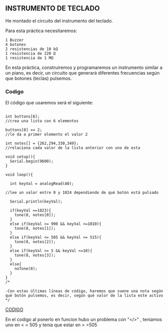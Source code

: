 ## INSTRUMENTO DE TECLADO

He montado el circuito del instrumento del teclado.

Para esta práctica necesitaremos:

    1 Buzzer
    4 botones
    2 resistencias de 10 kΩ
    1 resistencia de 220 Ω
    1 resistencia de 1 MΩ

En esta práctica, construiremos y programaremos un instrumento similar a un piano, es decir, un circuito que generará diferentes frecuencias según que botones (teclas) pulsemos.



### Codigo

 El código que usaremos será el siguiente:
 
```

int buttons[6];
//crea una lista con 6 elementos

buttons[0] == 2;
//le da a primer elemento el valor 2

int notes[] = {262,294,330,349};
//relaciona cada valor de la lista anterior con uno de esta

void setup(){
  Serial.begin(9600);
}

void loop(){

  int keyVal = analogRead(A0); 

//lee un valor entre 0 y 1024 dependiendo de qué botón está pulsado

  Serial.println(keyVal);
  
  if(keyVal ==1023){
    tone(8, notes[0]);
  }
  else if(keyVal >= 990 && keyVal <=1010){
    tone(8, notes[1]);
  }
  else if(keyVal <= 505 && keyVal <= 515){
    tone(8, notes[2]);
  }
  else if(keyVal >= 5 && keyVal <=10){
    tone(8, notes[3]);
  }
  else{
    noTone(8);
  }
}
/*

-Con estas últimas líneas de código, haremos que suene una nota según qué botón pulsemos, es decir, según qué valor de la lista este activo
*/

```




[CODIGO](https://github.com/Ainhoa0512/ARDUINO/blob/main/TECLADO.INO)


En el codigo al ponerlo en funcion hubo un problema con "</>" , teniamos uno en < = 505 y tenia que estar en > =505
